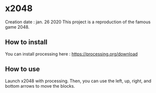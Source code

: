 # x2048
Creation date : jan. 26 2020
This project is a reproduction of the famous game 2048.

## How to install
You can install processing here :
https://processing.org/download

## How to use
Launch x2048 with processing.
Then, you can use the left, up, right, and bottom arrows to move the blocks.

